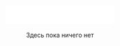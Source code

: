 <p align="center">
  <img src="https://github.com/devmoded/devmoded/raw/refs/heads/main/%5Bdevmoded%5D.svg" width="250">
  <p align="center">
    Здесь пока ничего нет
  </p>
</p>

<!---<h1 align="center">Привет, я devmoded 👋</h1>

---

### 💡 Обо мне

- 🔭 Изучаю Python и активно практикуюсь
- 🖥 Интересуюсь автоматизацией, скриптингом и backend-разработкой
- 🧠 Сейчас изучаю: **Git, Python, Linux**

---

### 🛠 Технологии

![My Skills](https://skillicons.dev/icons?i=git,python,linux)

---

### 📈 Статистика GitHub

![GitHub Stats](https://github-readme-stats.vercel.app/api?username=devmoded&show_icons=true&theme=dark&hide_title=true&locale=ru)
--->
